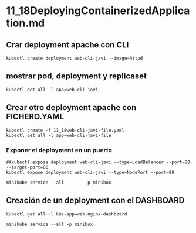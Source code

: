 # 11_18DeployingContainerizedApplication.md

## Crar deployment apache con CLI

    kubectl create deployment web-cli-javi --image=httpd

## mostrar pod, deployment y replicaset

    kubectl get all -l app=web-cli-javi

## Crear otro deployment apache con FICHERO.YAML

    kubectl create -f 11_18web-cli-javi-file.yaml
    kubectl get all -l app=web-cli-javi-file

### Exponer el deployment en un puerto

    ##kubectl expose deployment web-cli-javi --type=LoadBalancer --port=80 --target-port=80
    kubectl expose deployment web-cli-javi --type=NodePort --port=80

    minikube service --all        -p minibox

## Creación de un deployment con el DASHBOARD

    kubectl get all -l k8s-app=web-nginx-dashboard
    
    minikube service --all -p minibox
